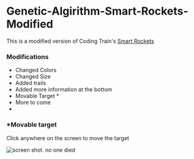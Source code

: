 # Genetic-Algirithm-Smart-Rockets-Modified

This is a modified version of Coding Train's [Smart Rockets](https://github.com/CodingTrain/website/tree/master/CodingChallenges/CC_029_SmartRockets/P5)

### Modifications

- Changed Colors
- Changed Size
- Added trails
- Added more information at the bottom
- Movable Target \*
- More to come
-

### \*Movable target

Click anywhere on the screen to move the target

![screen shot. no one died](https://github.com/notnavpy/Genetic-Algirithm-Smart-Rockets-Modified/screenshot.png)
